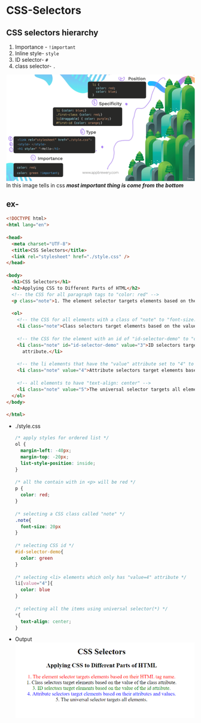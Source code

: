 # CSS-Selectors
## CSS selectors hierarchy
1. Importance - `!important`
2. Inline style- `style`
3. ID selector- `#`
4. class selector- `.`

![](assets/CSS%20cascading%20hiracy.png)In this image tells in css ***most important thing is come from the bottom***
## ex-
  ```html
  <!DOCTYPE html>
  <html lang="en">

  <head>
    <meta charset="UTF-8">
    <title>CSS Selectors</title>
    <link rel="stylesheet" href="./style.css" />
  </head>

  <body>
    <h1>CSS Selectors</h1>
    <h2>Applying CSS to Different Parts of HTML</h2>
    <!-- the CSS for all paragraph tags to "color: red" -->
    <p class="note">1. The element selector targets elements based on their HTML tag name.</p>

    <ol>
      <!-- the CSS for all elements with a class of "note" to "font-size: 20px" -->
      <li class="note">Class selectors target elements based on the value of the class attribute.</li>

      <!-- the CSS for the element with an id of "id-selector-demo" to "color: green" -->
      <li class="note" id="id-selector-demo" value="3">ID selectors target elements based on the value of the id
        attribute.</li>

      <!-- the li elements that have the "value" attribute set to "4" to have "color: blue" -->
      <li class="note" value="4">Attribute selectors target elements based on their attributes and values.</li>

      <!-- all elements to have "text-align: center" -->
      <li class="note" value="5">The universal selector targets all elements.</li>
    </ol>
  </body>

  </html>
  ```

- ./style.css
  ```css
  /* apply styles for ordered list */
  ol {
    margin-left: -40px;
    margin-top: -20px;
    list-style-position: inside;
  }

  /* all the contain with in <p> will be red */
  p {
    color: red;
  }

  /* selecting a CSS class called "note" */
  .note{
    font-size: 20px
  }

  /* selecting CSS id */
  #id-selector-demo{
    color: green
  }

  /* selecting <li> elements which only has "value=4" attribute */
  li[value="4"]{
    color: blue
  }

  /* selecting all the items using universal selector(*) */
  *{
    text-align: center;
  }
  ```
- Output
  ![](assets/Pasted%20image%2020240513142302.png)
